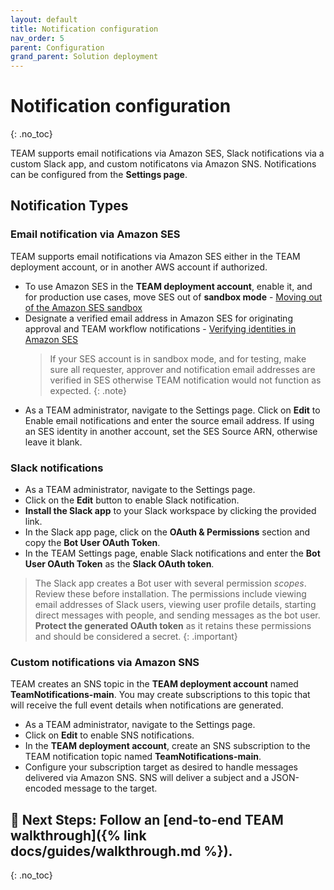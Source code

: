 ```yaml
---
layout: default
title: Notification configuration
nav_order: 5
parent: Configuration
grand_parent: Solution deployment
---
```

# Notification configuration
{: .no_toc}

TEAM supports email notifications via Amazon SES, Slack notifications via a custom Slack app, and custom notificatons via Amazon SNS. Notifications can be configured from the **Settings page**.

## Notification Types
### Email notification via Amazon SES
TEAM supports email notifications via Amazon SES either in the TEAM deployment account, or in another AWS account if authorized.
- To use Amazon SES in the **TEAM deployment account**, enable it, and for production use cases, move SES out of **sandbox mode** - [Moving out of the Amazon SES sandbox](https://docs.aws.amazon.com/ses/latest/dg/request-production-access.html)
- Designate a verified email address in Amazon SES for originating approval and TEAM workflow notifications - [Verifying identities in Amazon SES](https://docs.aws.amazon.com/ses/latest/dg/verify-addresses-and-domains.html)
  > If your SES account is in sandbox mode, and for testing, make sure all requester, approver and notification email addresses are verified in SES otherwise TEAM notification would not function as expected.
  {: .note}
- As a TEAM administrator, navigate to the Settings page. Click on **Edit** to Enable email notifications and enter the source email address. If using an SES identity in another account, set the SES Source ARN, otherwise leave it blank.

### Slack notifications
- As a TEAM administrator, navigate to the Settings page. 
- Click on the **Edit** button to enable Slack notification.
- **Install the Slack app** to your Slack workspace by clicking the provided link. 
- In the Slack app page, click on the **OAuth & Permissions** section and copy the **Bot User OAuth Token**. 
- In the TEAM Settings page, enable Slack notifications and enter the **Bot User OAuth Token** as the **Slack OAuth token**.

> The Slack app creates a Bot user with several permission _scopes_. Review these before installation. The permissions include viewing email addresses of Slack users, viewing user profile details, starting direct messages with people, and sending messages as the bot user. **Protect the generated OAuth token** as it retains these permissions and should be considered a secret.
{: .important}

### Custom notifications via Amazon SNS
TEAM creates an SNS topic in the **TEAM deployment account** named **TeamNotifications-main**. You may create subscriptions to this topic that will receive the full event details when notifications are generated.
- As a TEAM administrator, navigate to the Settings page. 
- Click on **Edit** to enable SNS notifications.
- In the **TEAM deployment account**, create an SNS subscription to the TEAM notification topic named **TeamNotifications-main**.
- Configure your subscription target as desired to handle messages delivered via Amazon SNS. SNS will deliver a subject and a JSON-encoded message to the target.

## 🚀 Next Steps: Follow an [end-to-end TEAM walkthrough]({% link docs/guides/walkthrough.md %}).
{: .no_toc}